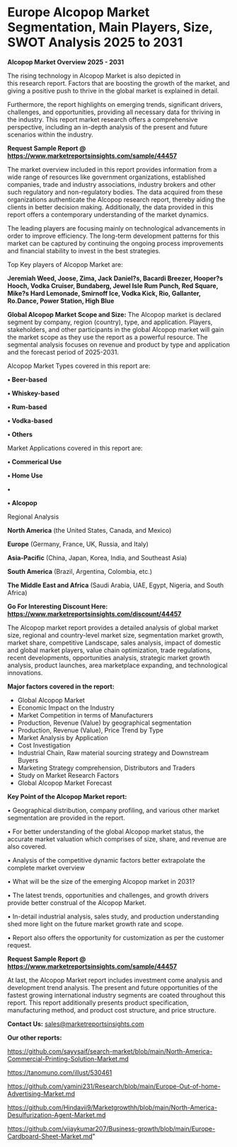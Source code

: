 # Europe Alcopop Market Segmentation, Main Players, Size, SWOT Analysis 2025 to 2031

<Strong> Alcopop Market Overview 2025 - 2031</strong>

The rising technology in Alcopop Market is also depicted in this research report. Factors that are boosting the growth of the market, and giving a positive push to thrive in the global market is explained in detail.

Furthermore, the report highlights on emerging trends, significant drivers, challenges, and opportunities, providing all necessary data for thriving in the industry. This report market research offers a comprehensive perspective, including an in-depth analysis of the present and future scenarios within the industry.

<strong>Request Sample Report @ <a href=https://www.marketreportsinsights.com/sample/44457>https://www.marketreportsinsights.com/sample/44457</a></strong>

The market overview included in this report provides information from a wide range of resources like government organizations, established companies, trade and industry associations, industry brokers and other such regulatory and non-regulatory bodies. The data acquired from these organizations authenticate the Alcopop research report, thereby aiding the clients in better decision making. Additionally, the data provided in this report offers a contemporary understanding of the market dynamics.

The leading players are focusing mainly on technological advancements in order to improve efficiency. The long-term development patterns for this market can be captured by continuing the ongoing process improvements and financial stability to invest in the best strategies.

Top Key players of Alcopop Market are:

<strong>Jeremiah Weed, Joose, Zima, Jack Daniel?s, Bacardi Breezer, Hooper?s Hooch, Vodka Cruiser, Bundaberg, Jewel Isle Rum Punch, Red Square, Mike?s Hard Lemonade, Smirnoff Ice, Vodka Kick, Rio, Gallanter, Ro.Dance, Power Station, High Blue</strong>

<strong><b>Global Alcopop Market Scope and Size:</b></strong>
The Alcopop market is declared segment by company, region (country), type, and application. Players, stakeholders, and other participants in the global Alcopop market will gain the market scope as they use the report as a powerful resource. The segmental analysis focuses on revenue and product by type and application and the forecast period of 2025-2031.

Alcopop Market Types covered in this report are:

<strong>•  Beer-based

•  Whiskey-based

•  Rum-based

•  Vodka-based

•  Others</strong>

Market Applications covered in this report are:

<strong>•  Commerical Use

•  Home Use

•  

•  Alcopop</strong> 

Regional Analysis

<strong>North America</strong> (the United States, Canada, and Mexico)

<strong>Europe</strong> (Germany, France, UK, Russia, and Italy)

<strong>Asia-Pacific</strong> (China, Japan, Korea, India, and Southeast Asia)

<strong>South America</strong> (Brazil, Argentina, Colombia, etc.)

<strong>The Middle East and Africa</strong> (Saudi Arabia, UAE, Egypt, Nigeria, and South Africa)

<strong>Go For Interesting Discount Here: <a href=https://www.marketreportsinsights.com/discount/44457>https://www.marketreportsinsights.com/discount/44457</a></strong>

The Alcopop market report provides a detailed analysis of global market size, regional and country-level market size, segmentation market growth, market share, competitive Landscape, sales analysis, impact of domestic and global market players, value chain optimization, trade regulations, recent developments, opportunities analysis, strategic market growth analysis, product launches, area marketplace expanding, and technological innovations.

<strong><b>Major factors covered in the report:</b></strong>
<ul>
  <li>Global Alcopop Market </li>
  <li>Economic Impact on the Industry</li>
  <li>Market Competition in terms of Manufacturers</li>
  <li>Production, Revenue (Value) by geographical segmentation</li>
  <li>Production, Revenue (Value), Price Trend by Type</li>
  <li>Market Analysis by Application</li>
  <li>Cost Investigation</li>
  <li>Industrial Chain, Raw material sourcing strategy and Downstream Buyers</li>
  <li>Marketing Strategy comprehension, Distributors and Traders</li>
  <li>Study on Market Research Factors</li>
  <li>Global Alcopop Market Forecast</li>
</ul>

<strong><b>Key Point of the Alcopop Market report:</b></strong>

• Geographical distribution, company profiling, and various other market segmentation are provided in the report.

• For better understanding of the global Alcopop market status, the accurate market valuation which comprises of size, share, and revenue are also covered.

• Analysis of the competitive dynamic factors better extrapolate the complete market overview

• What will be the size of the emerging Alcopop market in 2031?

• The latest trends, opportunities and challenges, and growth drivers provide better construal of the Alcopop Market.

• In-detail industrial analysis, sales study, and production understanding shed more light on the future market growth rate and scope.

• Report also offers the opportunity for customization as per the customer request.

<strong>Request Sample Report @ <a href=https://www.marketreportsinsights.com/sample/44457>https://www.marketreportsinsights.com/sample/44457</a></strong>

At last, the Alcopop Market report includes investment come analysis and development trend analysis. The present and future opportunities of the fastest growing international industry segments are coated throughout this report. This report additionally presents product specification, manufacturing method, and product cost structure, and price structure.

<strong>Contact Us:</strong>
sales@marketreportsinsights.com

<strong>Our other reports:</strong>

<a href=https://github.com/sayysaif/search-market/blob/main/North-America-Commercial-Printing-Solution-Market.md>https://github.com/sayysaif/search-market/blob/main/North-America-Commercial-Printing-Solution-Market.md</a>

<a href=https://tanomuno.com/illust/530461>https://tanomuno.com/illust/530461</a>

<a href=https://github.com/yamini231/Research/blob/main/Europe-Out-of-home-Advertising-Market.md>https://github.com/yamini231/Research/blob/main/Europe-Out-of-home-Advertising-Market.md</a>

<a href=https://github.com/Hindavii9/Marketgrowthh/blob/main/North-America-Desulfurization-Agent-Market.md>https://github.com/Hindavii9/Marketgrowthh/blob/main/North-America-Desulfurization-Agent-Market.md</a>

<a href=https://github.com/vijaykumar207/Business-growth/blob/main/Europe-Cardboard-Sheet-Market.md>https://github.com/vijaykumar207/Business-growth/blob/main/Europe-Cardboard-Sheet-Market.md</a>"
